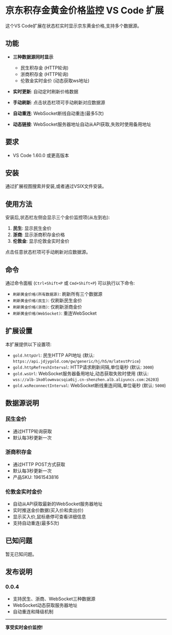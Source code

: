 # 京东积存金黄金价格监控 VS Code 扩展

这个VS Code扩展在状态栏实时显示京东黄金价格,支持多个数据源。

## 功能

- **三种数据源同时显示**
  - 民生积存金 (HTTP轮询)
  - 浙商积存金 (HTTP轮询)
  - 伦敦金实时金价 (动态获取ws地址)

- **实时更新**: 自动定时刷新价格数据
- **手动刷新**: 点击状态栏项可手动刷新对应数据源
- **自动重连**: WebSocket断线自动重连(最多5次)
- **动态链接**: WebSocket服务器地址自动从API获取,失败时使用备用地址

## 要求

- VS Code 1.60.0 或更高版本

## 安装

通过扩展视图搜索并安装,或者通过VSIX文件安装。

## 使用方法

安装后,状态栏左侧会显示三个金价监控项(从左到右):

1. **民生**: 显示民生金价
2. **浙商**: 显示浙商积存金价格
3. **伦敦金**: 显示伦敦金实时金价

点击任意状态栏项可手动刷新对应数据源。

## 命令

通过命令面板 (`Ctrl+Shift+P` 或 `Cmd+Shift+P`) 可以执行以下命令:

- `刷新黄金价格(所有数据源)`: 刷新所有三个数据源
- `刷新黄金价格(民生)`: 仅刷新民生金价
- `刷新黄金价格(浙商)`: 仅刷新浙商金价
- `刷新黄金价格(WebSocket)`: 重连WebSocket

## 扩展设置

本扩展提供以下设置项:

* `gold.httpUrl`: 民生HTTP API地址 (默认: `https://api.jdjygold.com/gw/generic/hj/h5/m/latestPrice`)
* `gold.httpRefreshInterval`: HTTP请求刷新间隔,单位毫秒 (默认: `3000`)
* `gold.wsUrl`: WebSocket服务器备用地址,动态获取失败时使用 (默认: `wss://alb-1ko0lowmvacsqia0ij.cn-shenzhen.alb.aliyuncs.com:26203`)
* `gold.wsReconnectInterval`: WebSocket断线重连间隔,单位毫秒 (默认: `5000`)

## 数据源说明

### 民生金价
- 通过HTTP轮询获取
- 默认每3秒更新一次

### 浙商积存金
- 通过HTTP POST方式获取
- 默认每3秒更新一次
- 产品SKU: 1961543816

### 伦敦金实时金价
- 自动从API获取最新的WebSocket服务器地址
- 实时推送金价数据(买入价和卖出价)
- 显示买入价,鼠标悬停可查看详细信息
- 支持自动重连(最多5次)

## 已知问题

暂无已知问题。

## 发布说明

### 0.0.4

- 支持民生、浙商、WebSocket三种数据源
- WebSocket动态获取服务器地址
- 自动重连和降级机制

---

**享受实时金价监控!**
